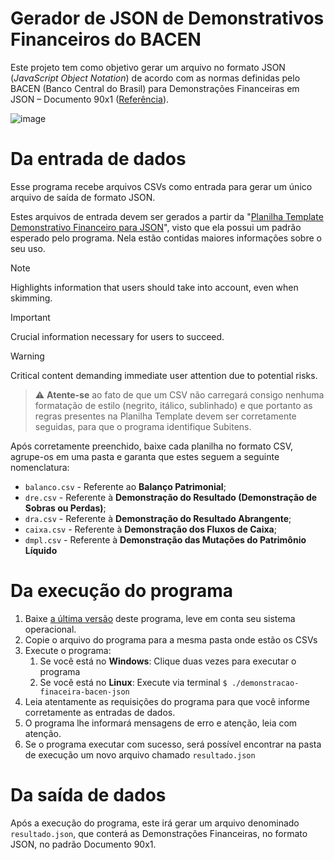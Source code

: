 # Gerador de JSON de Demonstrativos Financeiros do BACEN

Este projeto tem como objetivo gerar um arquivo no formato JSON (_JavaScript Object Notation_) de acordo com as normas definidas pelo BACEN (Banco Central do Brasil) para Demonstrações Financeiras em JSON – Documento 90x1 ([Referência](https://www.bcb.gov.br/content/estabilidadefinanceira/Documents/Leiaute_de_documentos/CDSFN/Central_de_Demonstracoes_Financeiras-Leiautes_informacoes_tecnicasJSON.pdf)).

![image](https://github.com/oliveirafilipe/demonstracao-finaceira-bacen-json/assets/22033274/79f4a50c-ee09-4b7f-8873-cd0b8f9002ae)

# Da entrada de dados

Esse programa recebe arquivos CSVs como entrada para gerar um único arquivo de saída de formato JSON.

Estes arquivos de entrada devem ser gerados a partir da "[Planilha Template Demonstrativo Financeiro para JSON](https://docs.google.com/spreadsheets/d/1CtAKQ6g-tetm5wqZNW2sewtqI2fBZxIfjp-3cVRuX84/edit?usp=sharing)", visto que ela possui um padrão esperado pelo programa. Nela estão contidas maiores informações sobre o seu uso.

> [!NOTE]  
> Highlights information that users should take into account, even when skimming.

> [!IMPORTANT]  
> Crucial information necessary for users to succeed.

> [!WARNING]  
> Critical content demanding immediate user attention due to potential risks.

> ⚠️ **Atente-se** ao fato de que um CSV não carregará consigo nenhuma formatação de estilo (negrito, itálico, sublinhado) e que portanto as regras presentes na Planilha Template devem ser corretamente seguidas, para que o programa identifique Subitens.

Após corretamente preenchido, baixe cada planilha no formato CSV, agrupe-os em uma pasta e garanta que estes seguem a seguinte nomenclatura:

- `balanco.csv` - Referente ao **Balanço Patrimonial**;
- `dre.csv` - Referente à **Demonstração do Resultado (Demonstração de Sobras ou Perdas)**;
- `dra.csv` - Referente à **Demonstração do Resultado Abrangente**;
- `caixa.csv` - Referente à **Demonstração dos Fluxos de Caixa**;
- `dmpl.csv` - Referente à **Demonstração das Mutações do Patrimônio Líquido**

# Da execução do programa

1. Baixe [a última versão](https://github.com/oliveirafilipe/demonstracao-finaceira-bacen-json/releases) deste programa, leve em conta seu sistema operacional.
2. Copie o arquivo do programa para a mesma pasta onde estão os CSVs
3. Execute o programa:
   1. Se você está no **Windows**: Clique duas vezes para executar o programa
   2. Se você está no **Linux**: Execute via terminal `$ ./demonstracao-finaceira-bacen-json`
4. Leia atentamente as requisições do programa para que você informe corretamente as entradas de dados.
5. O programa lhe informará mensagens de erro e atenção, leia com atenção.
6. Se o programa executar com sucesso, será possível encontrar na pasta de execução um novo arquivo chamado `resultado.json`

# Da saída de dados

Após a execução do programa, este irá gerar um arquivo denominado `resultado.json`, que conterá as Demonstrações Financeiras, no formato JSON, no padrão Documento 90x1.

